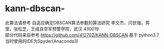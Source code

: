 # kann-dbscan-
此算法请参考 自适应确定DBSCAN算法参数的算法研究 李文杰，闫世强，蒋 莹，张松芝，王成良空军预警学院，武汉 430019  
部分代码来自参考 https://github.com/412702/KANN-DBSCAN
基于 python3.7
当时使用的IDE为Spyder(Anaconda3)

